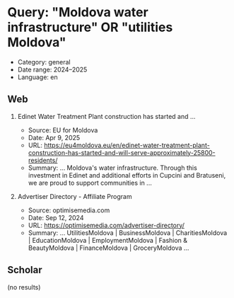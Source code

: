 # Query: "Moldova water infrastructure" OR "utilities Moldova"
- Category: general
- Date range: 2024–2025
- Language: en

## Web

1. Edinet Water Treatment Plant construction has started and ...
   - Source: EU for Moldova
   - Date: Apr 9, 2025
   - URL: https://eu4moldova.eu/en/edinet-water-treatment-plant-construction-has-started-and-will-serve-approximately-25800-residents/
   - Summary: ... Moldova's water infrastructure. Through this investment in Edinet and additional efforts in Cupcini and Bratuseni, we are proud to support communities in ...

2. Advertiser Directory - Affiliate Program
   - Source: optimisemedia.com
   - Date: Sep 12, 2024
   - URL: https://optimisemedia.com/advertiser-directory/
   - Summary: ... UtilitiesMoldova | BusinessMoldova | CharitiesMoldova | EducationMoldova | EmploymentMoldova | Fashion & BeautyMoldova | FinanceMoldova | GroceryMoldova ...

## Scholar

(no results)

